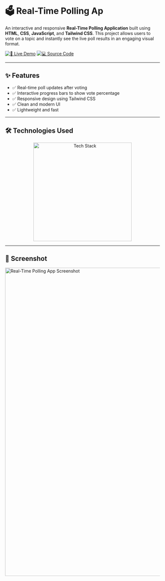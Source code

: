# 🗳️ Real-Time Polling Ap

An interactive and responsive **Real-Time Polling Application** built using **HTML**, **CSS**, **JavaScript**, and **Tailwind CSS**. This project allows users to vote on a topic and instantly see the live poll results in an engaging visual format.

[![🚀 Live Demo](https://img.shields.io/badge/🚀_Live_Demo-00C7B7?style=for-the-badge&logo=netlify&logoColor=white)](https://amdadislam01.github.io/Real-Time-polling/)
[![💻 Source Code](https://img.shields.io/badge/💻_Source_Code-181717?style=for-the-badge&logo=github&logoColor=white)](https://github.com/amdadislam01/Real-Time-polling)

---

## ✨ Features

- ✅ Real-time poll updates after voting
- ✅ Interactive progress bars to show vote percentage
- ✅ Responsive design using Tailwind CSS
- ✅ Clean and modern UI
- ✅ Lightweight and fast

---

## 🛠️ Technologies Used

<p align="center">
  <img src="https://skillicons.dev/icons?i=html,css,js,tailwind,github" alt="Tech Stack" width="320"/>
</p>

---

## 📸 Screenshot


<img src="https://i.postimg.cc/YOUR_IMAGE_LINK.png" alt="Real-Time Polling App Screenshot" width="1000"/>
